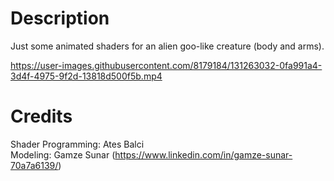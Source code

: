 # Description
Just some animated shaders for an alien goo-like creature (body and arms).


https://user-images.githubusercontent.com/8179184/131263032-0fa991a4-3d4f-4975-9f2d-13818d500f5b.mp4

# Credits
Shader Programming: Ates Balci\
Modeling: Gamze Sunar (https://www.linkedin.com/in/gamze-sunar-70a7a6139/)
